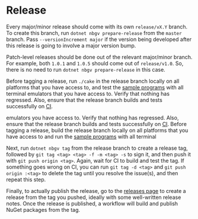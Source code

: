 # Release

Every major/minor release should come with its own `release/vX.Y` branch. To
create this branch, run `dotnet nbgv prepare-release` from the `master` branch.
Pass `--versionIncrement major` if the version being developed after this
release is going to involve a major version bump.

Patch-level releases should be done out of the relevant major/minor branch. For
example, both `1.0.1` and `1.0.5` should come out of `release/v1.0`. So, there
is no need to run `dotnet nbgv prepare-release` in this case.

Before tagging a release, run `./cake` in the release branch locally on all
platforms that you have access to, and test the [sample programs](src/samples)
with all terminal emulators that you have access to. Verify that nothing has
regressed. Also, ensure that the release branch builds and tests successfully on
[CI](https://github.com/vezel-dev/cathode/actions).

emulators you have access to. Verify that nothing has regressed. Also, ensure that the release branch builds and tests 
successfully on [CI](https://github.com/vezel-dev/cathode/actions).
Before tagging a release, build the release branch locally on all platforms that
you have access to and run the [sample programs](src/samples) with all terminal

Next, run `dotnet nbgv tag` from the release branch to create a release tag,
followed by `git tag <tag> <tag> -f -m <tag> -s` to sign it, and then push it
with `git push origin <tag>`. Again, wait for CI to build and test the tag. If
something goes wrong on CI, you can run `git tag -d <tag>` and
`git push origin :<tag>` to delete the tag until you resolve the issue(s), and
then repeat this step.

Finally, to actually publish the release, go to the
[releases page](https://github.com/vezel-dev/cathode/releases) to create a
release from the tag you pushed, ideally with some well-written release notes.
Once the release is published, a workflow will build and publish NuGet packages
from the tag.
